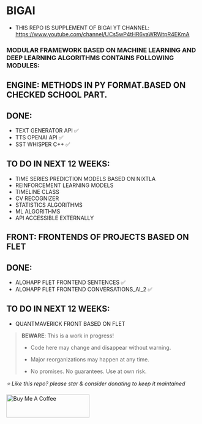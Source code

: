 # BIGAI
* THIS REPO IS SUPPLEMENT OF BIGAI YT CHANNEL: 
https://www.youtube.com/channel/UCs5wP4tHR6vaWRWtpR4EKmA

### MODULAR FRAMEWORK BASED ON MACHINE LEARNING AND DEEP LEARNING ALGORITHMS CONTAINS FOLLOWING MODULES:


## ENGINE: METHODS IN PY FORMAT.BASED ON CHECKED SCHOOL PART.
## **DONE:**

* TEXT GENERATOR API ✅
* TTS OPENAI API ✅
* SST WHISPER C++ ✅

## **TO DO IN NEXT 12 WEEKS:**
* TIME SERIES PREDICTION MODELS BASED ON NIXTLA
* REINFORCEMENT LEARNING MODELS
* TIMELINE CLASS
* CV RECOGNIZER
* STATISTICS ALGORITHMS
* ML ALGORITHMS
* API ACCESSIBLE EXTERNALLY



## FRONT: FRONTENDS OF PROJECTS BASED ON FLET
## **DONE:**
* ALOHAPP FLET FRONTEND SENTENCES ✅
* ALOHAPP FLET FRONTEND CONVERSATIONS_AI_2 ✅


## **TO DO IN NEXT 12 WEEKS:**
* QUANTMAVERICK FRONT BASED ON FLET


> **BEWARE**: This is a work in progress!
>
> * Code here may change and disappear without warning.
>
> * Major reorganizations may happen at any time.
>
> * No promises. No guarantees. Use at own risk.





*⭐️ Like this repo? please star & consider donating to keep it maintained*

<a href="https://www.buymeacoffee.com/aleksanderu" target="_blank"><img src="https://cdn.buymeacoffee.com/buttons/v2/default-yellow.png" alt="Buy Me A Coffee" style="height: 60px !important;width: 217px !important;" ></a>



